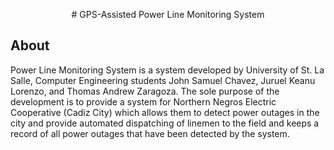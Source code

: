 <p align="center">
    <label> # GPS-Assisted Power Line Monitoring System </label>
</p>

## About

Power Line Monitoring System is a system developed by University of St. La Salle, Computer Engineering students John Samuel Chavez, Juruel Keanu Lorenzo, and Thomas Andrew Zaragoza. The sole purpose of the development is to provide a system for Northern Negros Electric Cooperative (Cadiz City) which allows them to detect power outages in the city and provide automated dispatching of linemen to the field and keeps a record of all power outages that have been detected by the system.



